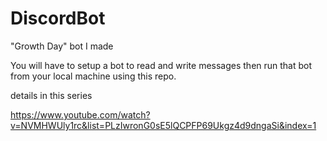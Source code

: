 # DiscordBot
"Growth Day" bot I made

You will have to setup a bot to read and write messages then run that bot from your local machine using this repo.

details in this series

https://www.youtube.com/watch?v=NVMHWUly1rc&list=PLzIwronG0sE5lQCPFP69Ukgz4d9dngaSi&index=1
